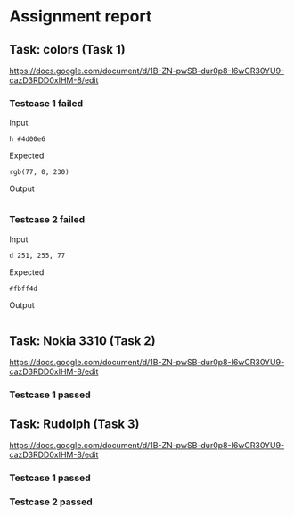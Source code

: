 # Assignment report
## Task: colors (Task 1)
https://docs.google.com/document/d/1B-ZN-pwSB-dur0p8-I6wCR30YU9-cazD3RDD0xIHM-8/edit

### Testcase 1 failed
Input
```
h #4d00e6
```


Expected
```
rgb(77, 0, 230)
```


Output
```

```

### Testcase 2 failed
Input
```
d 251, 255, 77
```


Expected
```
#fbff4d
```


Output
```

```

## Task: Nokia 3310 (Task 2)
https://docs.google.com/document/d/1B-ZN-pwSB-dur0p8-I6wCR30YU9-cazD3RDD0xIHM-8/edit

### Testcase 1 passed
## Task: Rudolph (Task 3)
https://docs.google.com/document/d/1B-ZN-pwSB-dur0p8-I6wCR30YU9-cazD3RDD0xIHM-8/edit

### Testcase 1 passed
### Testcase 2 passed
